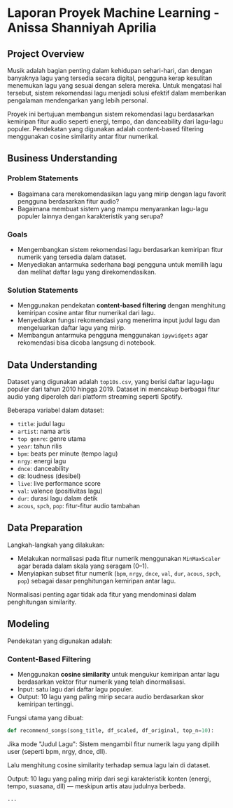 # Laporan Proyek Machine Learning - Anissa Shanniyah Aprilia

## Project Overview

Musik adalah bagian penting dalam kehidupan sehari-hari, dan dengan banyaknya lagu yang tersedia secara digital, pengguna kerap kesulitan menemukan lagu yang sesuai dengan selera mereka. Untuk mengatasi hal tersebut, sistem rekomendasi lagu menjadi solusi efektif dalam memberikan pengalaman mendengarkan yang lebih personal.

Proyek ini bertujuan membangun sistem rekomendasi lagu berdasarkan kemiripan fitur audio seperti energi, tempo, dan danceability dari lagu-lagu populer. Pendekatan yang digunakan adalah content-based filtering menggunakan cosine similarity antar fitur numerikal.

## Business Understanding

### Problem Statements

- Bagaimana cara merekomendasikan lagu yang mirip dengan lagu favorit pengguna berdasarkan fitur audio?
- Bagaimana membuat sistem yang mampu menyarankan lagu-lagu populer lainnya dengan karakteristik yang serupa?

### Goals

- Mengembangkan sistem rekomendasi lagu berdasarkan kemiripan fitur numerik yang tersedia dalam dataset.
- Menyediakan antarmuka sederhana bagi pengguna untuk memilih lagu dan melihat daftar lagu yang direkomendasikan.

### Solution Statements

- Menggunakan pendekatan **content-based filtering** dengan menghitung kemiripan cosine antar fitur numerikal dari lagu.
- Menyediakan fungsi rekomendasi yang menerima input judul lagu dan mengeluarkan daftar lagu yang mirip.
- Membangun antarmuka pengguna menggunakan `ipywidgets` agar rekomendasi bisa dicoba langsung di notebook.

## Data Understanding

Dataset yang digunakan adalah `top10s.csv`, yang berisi daftar lagu-lagu populer dari tahun 2010 hingga 2019. Dataset ini mencakup berbagai fitur audio yang diperoleh dari platform streaming seperti Spotify.

Beberapa variabel dalam dataset:

- `title`: judul lagu
- `artist`: nama artis
- `top genre`: genre utama
- `year`: tahun rilis
- `bpm`: beats per minute (tempo lagu)
- `nrgy`: energi lagu
- `dnce`: danceability
- `dB`: loudness (desibel)
- `live`: live performance score
- `val`: valence (positivitas lagu)
- `dur`: durasi lagu dalam detik
- `acous`, `spch`, `pop`: fitur-fitur audio tambahan

## Data Preparation

Langkah-langkah yang dilakukan:

- Melakukan normalisasi pada fitur numerik menggunakan `MinMaxScaler` agar berada dalam skala yang seragam (0–1).
- Menyiapkan subset fitur numerik (`bpm`, `nrgy`, `dnce`, `val`, `dur`, `acous`, `spch`, `pop`) sebagai dasar penghitungan kemiripan antar lagu.

Normalisasi penting agar tidak ada fitur yang mendominasi dalam penghitungan similarity.

## Modeling

Pendekatan yang digunakan adalah:

### Content-Based Filtering

- Menggunakan **cosine similarity** untuk mengukur kemiripan antar lagu berdasarkan vektor fitur numerik yang telah dinormalisasi.
- Input: satu lagu dari daftar lagu populer.
- Output: 10 lagu yang paling mirip secara audio berdasarkan skor kemiripan tertinggi.

Fungsi utama yang dibuat:
```python
def recommend_songs(song_title, df_scaled, df_original, top_n=10):
```
Jika mode "Judul Lagu":
Sistem mengambil fitur numerik lagu yang dipilih user (seperti bpm, nrgy, dnce, dll).

Lalu menghitung cosine similarity terhadap semua lagu lain di dataset.

Output: 10 lagu yang paling mirip dari segi karakteristik konten (energi, tempo, suasana, dll) — meskipun artis atau judulnya berbeda.


    ...
